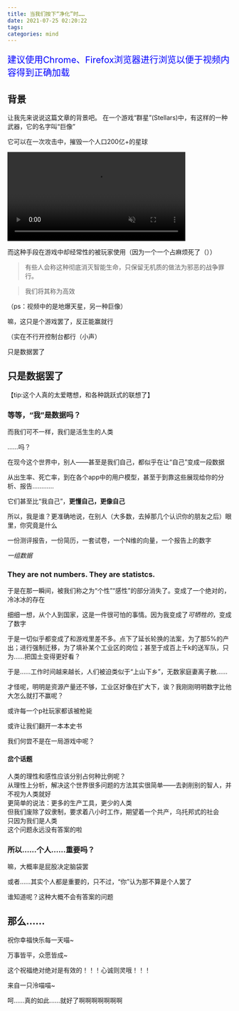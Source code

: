 ```yaml
---
title: 当我们按下“净化”时……
date: 2021-07-25 02:20:22
tags: 
categories: mind
---
```


<p style="color:blue; font-size:20px;">
建议使用Chrome、Firefox浏览器进行浏览以便于视频内容得到正确加载
</p>

## 背景

让我先来说说这篇文章的背景吧。
在一个游戏“群星”(Stellars)中，有这样的一种武器，它的名字叫“巨像”

它可以在一次攻击中，摧毁一个人口200亿+的星球

<video src="https://js-d.wcysite.com/gh/wychlw/img@main//img/971134104-cut_x264.mp4" autoplay="autoplay" loop="loop" controls="controls" muted="true" height="200px"></video>

而这种手段在游戏中却经常性的被玩家使用（因为一个一个占麻烦死了（））

> 有些人会称这种彻底消灭智能生命，只保留无机质的做法为邪恶的战争罪行。

> 我们将其称为高效

（ps：视频中的是地爆天星，另一种巨像）

嘛，这只是个游戏罢了，反正能赢就行

（实在不行开控制台都行（小声）

只是数据罢了

## 只是数据罢了

【tip:这个人真的太爱瞎想，和各种跳跃式的联想了】

### 等等，“我”是数据吗？

而我们可不一样，我们是活生生的人类

……吗？

在现今这个世界中，别人——甚至是我们自己，都似乎在让“自己”变成一段数据

从出生率、死亡率，到在各个app中的用户模型，甚至于到靠这些展现给你的分析、报告…………

它们甚至比“我自己”，**更懂自己，更像自己**

所以，我是谁？更准确地说，在别人（大多数，去掉那几个认识你的朋友之后）眼里，你究竟是什么

一份测评报告，一份简历，一套试卷，一个N维的向量，一个报告上的数字

*一组数据*

### They are not numbers. They are statistcs.

于是在那一瞬间，被我们称之为“个性”“感性”的部分消失了。变成了一个绝对的，冷冰冰的存在

细细一想，从个人到国家，这是一件很可怕的事情。因为我变成了*可牺牲的*，变成了数字

于是一切似乎都变成了和游戏里差不多。点下了延长轮换的法案，为了那5%的产出；进行强制迁移，为了填补某个工业区的岗位；甚至于成百上千k的送军队，只为……把国土变得更好看？

于是……工作时间越来越长，人们被迫类似于“上山下乡”，无数家庭妻离子散……

才怪呢，明明是资源产量还不够，工业区好像在扩大下，诶？我刚刚明明数字比他大怎么就打不赢呢？

或许每一个p社玩家都该被枪毙

或许让我们翻开一本本史书

我们何尝不是在一局游戏中呢？

#### 岔个话题

<span class="heimu">
人类的理性和感性应该分别占何种比例呢？
</span>
</br>
<span class="heimu">
从理性上分析，解决这个世界很多问题的方法其实很简单——去剥削别的智人，并不视为人类就好
</span>
</br>
<span class="heimu">
更简单的说法：更多的生产工具，更少的人类
</span>
</br>
<span class="heimu">
但我们废除了奴隶制，要求着八小时工作，期望着一个共产，乌托邦式的社会
</span>
</br>
<span class="heimu">
只因为我们是人类
</span>
</br>
<span class="heimu">
这个问题永远没有答案的啦
</span>
</br>

### 所以……个人……重要吗？

嘛，大概率是屁股决定脑袋罢

或者……其实个人都是重要的，只不过，“你”认为那不算是个人罢了

谁知道呢？这种大概不会有答案的问题

## 那么……

祝你幸福快乐每一天喵~

万事皆平，众愿皆成~

这个祝福绝对绝对是有效的！！！心诚则灵哦！！！

来自一只泠喵喵~

<span class="heimu">
呵……真的如此……就好了啊啊啊啊啊啊啊
</span>
</br>
